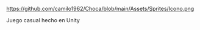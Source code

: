 https://github.com/camilo1962/Choca/blob/main/Assets/Sprites/Icono.png

Juego casual hecho en Unity
